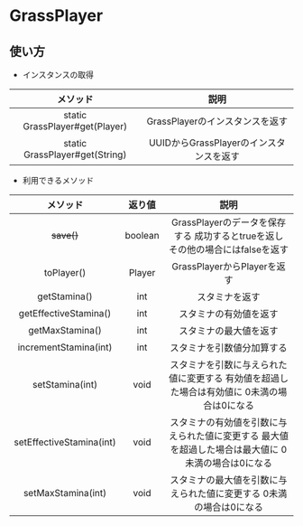# GrassPlayer

## 使い方
* インスタンスの取得

|メソッド|説明|
|:-:|:-:|
|static GrassPlayer#get(Player)|GrassPlayerのインスタンスを返す|
|static GrassPlayer#get(String)|UUIDからGrassPlayerのインスタンスを返す|

* 利用できるメソッド

|メソッド|返り値|説明|
|:-:|:-:|:-:|
|~~save()~~|boolean|GrassPlayerのデータを保存する 成功するとtrueを返し その他の場合にはfalseを返す|
|toPlayer()|Player|GrassPlayerからPlayerを返す|
|getStamina()|int|スタミナを返す|
|getEffectiveStamina()|int|スタミナの有効値を返す|
|getMaxStamina()|int|スタミナの最大値を返す|
|incrementStamina(int)|int|スタミナを引数値分加算する|
|setStamina(int)|void|スタミナを引数に与えられた値に変更する 有効値を超過した場合は有効値に 0未満の場合は0になる|
|setEffectiveStamina(int)|void|スタミナの有効値を引数に与えられた値に変更する 最大値を超過した場合は最大値に 0未満の場合は0になる|
|setMaxStamina(int)|void|スタミナの最大値を引数に与えられた値に変更する 0未満の場合は0になる|
